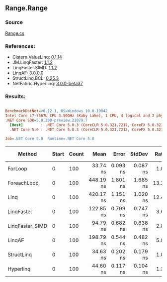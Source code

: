﻿## Range.Range

### Source
[Range.cs](../LinqBenchmarks/Range/Range.cs)

### References:
- Cistern.ValueLinq: [0.1.14](https://www.nuget.org/packages/Cistern.ValueLinq/0.1.14)
- JM.LinqFaster: [1.1.2](https://www.nuget.org/packages/JM.LinqFaster/1.1.2)
- LinqFaster.SIMD: [1.1.2](https://www.nuget.org/packages/LinqFaster.SIMD/1.0.3)
- LinqAF: [3.0.0.0](https://www.nuget.org/packages/LinqAF/3.0.0.0)
- StructLinq.BCL: [0.25.3](https://www.nuget.org/packages/StructLinq.BCL/0.25.3)
- NetFabric.Hyperlinq: [3.0.0-beta37](https://www.nuget.org/packages/NetFabric.Hyperlinq/3.0.0-beta37)

### Results:
``` ini

BenchmarkDotNet=v0.12.1, OS=Windows 10.0.19042
Intel Core i7-7567U CPU 3.50GHz (Kaby Lake), 1 CPU, 4 logical and 2 physical cores
.NET Core SDK=5.0.200-preview.21079.7
  [Host]        : .NET Core 5.0.3 (CoreCLR 5.0.321.7212, CoreFX 5.0.321.7212), X64 RyuJIT
  .NET Core 5.0 : .NET Core 5.0.3 (CoreCLR 5.0.321.7212, CoreFX 5.0.321.7212), X64 RyuJIT

Job=.NET Core 5.0  Runtime=.NET Core 5.0  

```
|          Method | Start | Count |      Mean |    Error |   StdDev | Ratio | RatioSD |  Gen 0 | Gen 1 | Gen 2 | Allocated |
|---------------- |------ |------ |----------:|---------:|---------:|------:|--------:|-------:|------:|------:|----------:|
|         ForLoop |     0 |   100 |  33.74 ns | 0.093 ns | 0.087 ns |  1.00 |    0.00 |      - |     - |     - |         - |
|     ForeachLoop |     0 |   100 | 448.19 ns | 1.801 ns | 1.685 ns | 13.29 |    0.06 | 0.0267 |     - |     - |      56 B |
|            Linq |     0 |   100 | 420.17 ns | 1.151 ns | 1.020 ns | 12.45 |    0.05 | 0.0191 |     - |     - |      40 B |
|      LinqFaster |     0 |   100 | 122.85 ns | 0.799 ns | 0.747 ns |  3.64 |    0.02 | 0.2027 |     - |     - |     424 B |
| LinqFaster_SIMD |     0 |   100 |  94.79 ns | 0.682 ns | 0.638 ns |  2.81 |    0.02 | 0.2027 |     - |     - |     424 B |
|          LinqAF |     0 |   100 | 198.79 ns | 0.544 ns | 0.482 ns |  5.89 |    0.02 |      - |     - |     - |         - |
|      StructLinq |     0 |   100 |  34.63 ns | 0.202 ns | 0.179 ns |  1.03 |    0.00 |      - |     - |     - |         - |
|       Hyperlinq |     0 |   100 |  44.60 ns | 0.117 ns | 0.104 ns |  1.32 |    0.00 |      - |     - |     - |         - |
